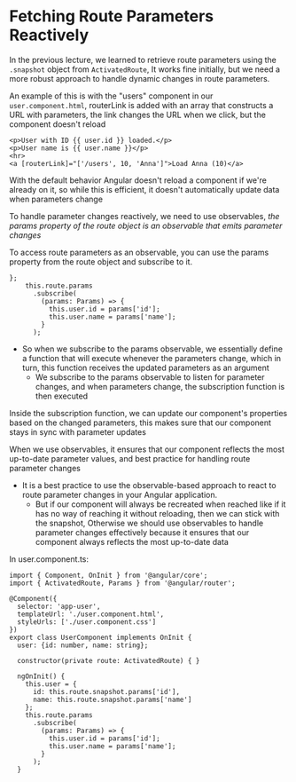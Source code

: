 # Fetching Route Parameters Reactively

In the previous lecture, we learned to retrieve route parameters using the `.snapshot` object from `ActivatedRoute`, It works fine initially, but we need a more robust approach to handle dynamic changes in route parameters.

An example of this is with the "users" component in our `user.component.html`, routerLink is added with an array that constructs a URL with parameters, the link changes the URL when we click, but the component doesn't reload

```
<p>User with ID {{ user.id }} loaded.</p>
<p>User name is {{ user.name }}</p>
<hr>
<a [routerLink]="['/users', 10, 'Anna']">Load Anna (10)</a>

```

With the default behavior Angular doesn't reload a component if we're already on it, so while this is efficient, it doesn't automatically update data when parameters change

To handle parameter changes reactively, we need to use observables, _the params property of the route object is an observable that emits parameter changes_

To access route parameters as an observable, you can use the params property from the route object and subscribe to it.

```
};
    this.route.params
      .subscribe(
        (params: Params) => {
          this.user.id = params['id'];
          this.user.name = params['name'];
        }
      );
```

- So when we subscribe to the params observable, we essentially define a function that will execute whenever the parameters change, which in turn, this function receives the updated parameters as an argument
  - We subscribe to the params observable to listen for parameter changes, and when parameters change, the subscription function is then executed

Inside the subscription function, we can update our component's properties based on the changed parameters, this makes sure that our component stays in sync with parameter updates

When we use observables, it ensures that our component reflects the most up-to-date parameter values, and best practice for handling route parameter changes

- It is a best practice to use the observable-based approach to react to route parameter changes in your Angular application.
  - But if our component will always be recreated when reached like if it has no way of reaching it without reloading, then we can stick with the snapshot, Otherwise we should use observables to handle parameter changes effectively because it ensures that our component always reflects the most up-to-date data

In user.component.ts:

```
import { Component, OnInit } from '@angular/core';
import { ActivatedRoute, Params } from '@angular/router';

@Component({
  selector: 'app-user',
  templateUrl: './user.component.html',
  styleUrls: ['./user.component.css']
})
export class UserComponent implements OnInit {
  user: {id: number, name: string};

  constructor(private route: ActivatedRoute) { }

  ngOnInit() {
    this.user = {
      id: this.route.snapshot.params['id'],
      name: this.route.snapshot.params['name']
    };
    this.route.params
      .subscribe(
        (params: Params) => {
          this.user.id = params['id'];
          this.user.name = params['name'];
        }
      );
  }
```
